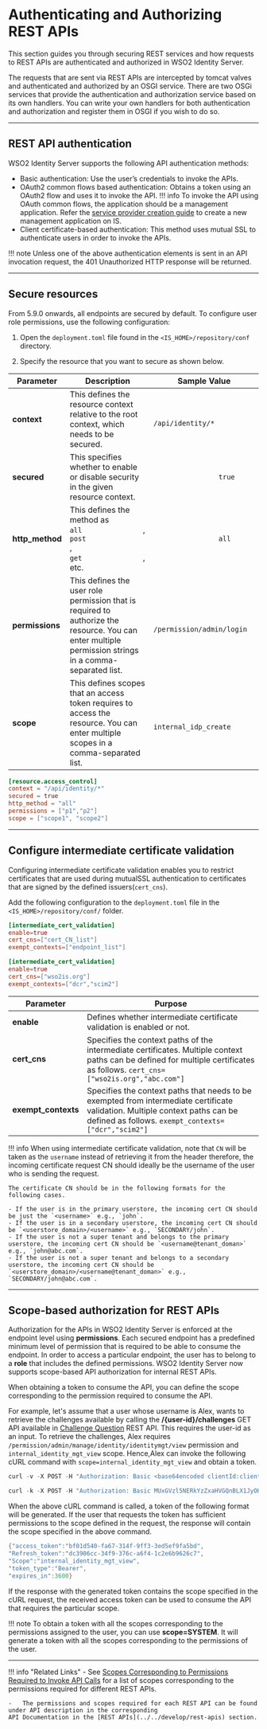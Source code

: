 # Authenticating and Authorizing REST APIs

This section guides you through securing REST services and how requests to REST APIs are authenticated and authorized in WSO2 Identity Server.

The requests that are sent via REST APIs are intercepted by tomcat valves and authenticated and authorized by an OSGI service. There are two OSGi services that provide the authentication and authorization service based on its own handlers. You can write your own handlers for both authentication and authorization and register them in OSGI if you wish to do so. 

---

## REST API authentication

WSO2 Identity Server supports the following API authentication methods:

-   Basic authentication: Use the user’s credentials to invoke the APIs.
-   OAuth2 common flows based authentication: Obtains a token using an OAuth2 flow and uses it to invoke the API.
    !!! info
        To invoke the API using OAuth common flows, the application should be a management application. Refer the [service provider creation guide](../../learn/adding-and-configuring-a-service-provider/#adding-a-service-provider) to create a new management application on IS.
-   Client certificate-based authentication: This method uses mutual SSL to authenticate users in order to invoke the APIs.

!!! note 
    Unless one of the above authentication elements is sent in an API invocation request, the 401 Unauthorized HTTP response will be returned.

--- 

## Secure resources

From 5.9.0 onwards, all endpoints are secured by default. To configure user role permissions, use the following configuration:

1.  Open the `deployment.toml` file found in the `<IS_HOME>/repository/conf` directory.

2.  Specify the resource that you want to secure as shown below.

| Parameter            | Description                                                                                                                                                 | Sample Value                                               |
|----------------------|-------------------------------------------------------------------------------------------------------------------------------------------------------------|------------------------------------------------------------|
| **context** | This defines the resource context relative to the root context, which needs to be secured.                                                                  | `                 /api/identity/*                `         |
| **secured**          | This specifies whether to enable or disable security in the given resource context.                                                                         | `                 true                `                    |
| **http_method**      | This defines the method as `                 all                `, `                 post                `, `                 get                `, etc. | `                 all                `                     |
| **permissions**      | This defines the user role permission that is required to authorize the resource. You can enter multiple permission strings in a comma-separated list.      | `                 /permission/admin/login                ` |
| **scope**      | This defines scopes that an access token requires to access the resource. You can enter multiple scopes in a comma-separated list.     | `                 internal_idp_create                ` |


```toml tab="Example"
[resource.access_control]
context = "/api/identity/*"
secured = true
http_method = "all"
permissions = ["p1","p2"]
scope = ["scope1", "scope2"]
```

---

## Configure intermediate certificate validation

Configuring intermediate certificate validation enables you to restrict certificates that are used during mutualSSL authentication to certificates that are signed by the defined issuers(`cert_cns`). 

Add the following configuration to the `deployment.toml` file in the `<IS_HOME>/repository/conf/` folder. 

```toml tab="Config"
[intermediate_cert_validation]
enable=true
cert_cns=["cert_CN_list"]
exempt_contexts=["endpoint_list"]
```

```toml tab="Sample"
[intermediate_cert_validation]
enable=true
cert_cns=["wso2is.org"]
exempt_contexts=["dcr","scim2"]
```

| Parameter           | Purpose                                                                                                                                                                                     |
|---------------------|---------------------------------------------------------------------------------------------------------------------------------------------------------------------------------------------|
| **enable**          | Defines whether intermediate certificate validation is enabled or not.                                                                                                                      |
| **cert_cns**        | Specifies the context paths of the intermediate certificates. Multiple context paths can be defined for multiple certificates as follows.  ``` cert_cns=["wso2is.org","abc.com"] ```        |
| **exempt_contexts** | Specifies the context paths that needs to be exempted from intermediate certificate validation.  Multiple context paths can be defined as follows.  ``` exempt_contexts=["dcr","scim2"] ``` |


!!! info
    When using intermediate certificate validation, note that `CN` will be taken as the `username` instead of retrieving it from the header therefore, the incoming certificate request CN should ideally be the username of the user who is sending the request. 

    The certificate CN should be in the following formats for the following cases.
    
    - If the user is in the primary userstore, the incoming cert CN should be just the `<username>` e.g., `john`.
    - If the user is in a secondary userstore, the incoming cert CN should be `<userstore_domain>/<username>` e.g., `SECONDARY/john`.
    - If the user is not a super tenant and belongs to the primary userstore, the incoming cert CN should be `<username@tenant_doman>` e.g., `john@abc.com`.
    - If the user is not a super tenant and belongs to a secondary userstore, the incoming cert CN should be `<userstore_domain>/<username@tenant_doman>` e.g.,             `SECONDARY/john@abc.com`.


----

## Scope-based authorization for REST APIs

Authorization for the APIs in WSO2 Identity Server is enforced at the endpoint level using **permissions**. Each secured endpoint has a predefined minimum level of permission that is required to be able to consume the endpoint. In order to access a particular endpoint, the user has to belong to a **role** that includes the defined permissions. WSO2 Identity Server now supports scope-based API authorization for internal REST APIs.

When obtaining a token to consume the API, you can define the scope corresponding to the permission required to consume the API.

For example, let's assume that a user whose username is Alex, wants to retrieve the challenges available by calling the **/{user-id}/challenges** GET API available in [Challenge Question](../../develop/challenge-rest-api) REST API. This requires the user-id as an input. 
To retrieve the challenges, Alex requires `/permission/admin/manage/identity/identitymgt/view` permission and `internal_identity_mgt_view` scope. Hence,Alex can invoke the following cURL command with `scope=internal_identity_mgt_view` and obtain a token.

``` java tab="Request"
curl -v -X POST -H "Authorization: Basic <base64encoded clientId:clientSecrect>" -k -d "grant_type=password&username=alex&password=alex123&scope=somescope" -H "Content-Type:application/x-www-form-urlencoded" https://localhost:9443/oauth2/token
```

``` java tab="Sample Request"
curl -k -X POST -H "Authorization: Basic MUxGVzl5NERkYzZxaHVGQnBLX1JyOHA0WU1FYTpDUGl5V0hTeVp6VmJmRTFzanFNc2Vrc053Szhh" -k -d "grant_type=password&username=alex&password=alex123&scope=internal_identity_mgt_view" -H "Content-Type: application/x-www-form-urlencoded" 'https://localhost:9443/oauth2/token'
```

When the above cURL command is called, a token of the following format will be generated. If the user that requests the token has sufficient permissions to the scope defined in the request, the response will contain the scope specified in the above command. 


``` java tab="Sample Response"
{"access_token":"bf01d540-fa67-314f-9ff3-3ed5ef9fa5bd",
"Refresh_token":"dc3906cc-34f9-376c-a6f4-1c2e6b9626c7",
"Scope":"internal_identity_mgt_view",
"token_type":"Bearer",
"expires_in":3600}
```

If the response with the generated token contains the scope specified in the cURL request, the received access token can be used to consume the API that requires the particular scope.

!!! note
     To obtain a token with all the scopes corresponding to the permissions assigned to the user, you can use **scope=SYSTEM**. It will generate a token with all the scopes corresponding to the permissions of the user.   
   
--- 

!!! info "Related Links"
    -   See [Scopes Corresponding to Permissions Required to Invoke API Calls](../../references/scopes-corresponding-to-api-permissions) 
    for a list of scopes corresponding to the permissions required for different REST APIs.

    -   The permissions and scopes required for each REST API can be found under API description in the corresponding
    API Documentation in the [REST APIs](../../develop/rest-apis) section.
